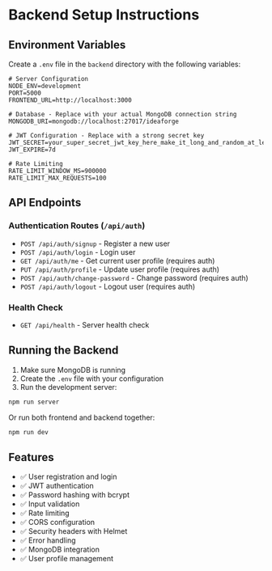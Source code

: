 # Backend Setup Instructions

## Environment Variables

Create a `.env` file in the `backend` directory with the following variables:

```env
# Server Configuration
NODE_ENV=development
PORT=5000
FRONTEND_URL=http://localhost:3000

# Database - Replace with your actual MongoDB connection string
MONGODB_URI=mongodb://localhost:27017/ideaforge

# JWT Configuration - Replace with a strong secret key
JWT_SECRET=your_super_secret_jwt_key_here_make_it_long_and_random_at_least_32_characters
JWT_EXPIRE=7d

# Rate Limiting
RATE_LIMIT_WINDOW_MS=900000
RATE_LIMIT_MAX_REQUESTS=100
```

## API Endpoints

### Authentication Routes (`/api/auth`)

- `POST /api/auth/signup` - Register a new user
- `POST /api/auth/login` - Login user
- `GET /api/auth/me` - Get current user profile (requires auth)
- `PUT /api/auth/profile` - Update user profile (requires auth)
- `POST /api/auth/change-password` - Change password (requires auth)
- `POST /api/auth/logout` - Logout user (requires auth)

### Health Check

- `GET /api/health` - Server health check

## Running the Backend

1. Make sure MongoDB is running
2. Create the `.env` file with your configuration
3. Run the development server:

```bash
npm run server
```

Or run both frontend and backend together:

```bash
npm run dev
```

## Features

- ✅ User registration and login
- ✅ JWT authentication
- ✅ Password hashing with bcrypt
- ✅ Input validation
- ✅ Rate limiting
- ✅ CORS configuration
- ✅ Security headers with Helmet
- ✅ Error handling
- ✅ MongoDB integration
- ✅ User profile management
